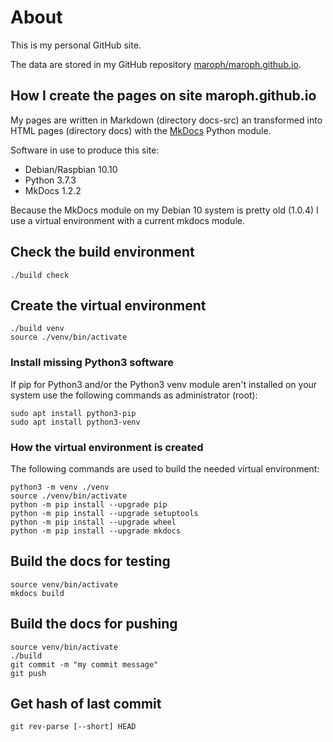 # About
This is my personal GitHub site.

The data are stored in my GitHub repository 
[maroph/maroph.github.io](https://github.com/maroph/maroph.github.io).

## How I create the pages on site maroph.github.io
My pages are written in Markdown (directory docs-src) an transformed into HTML 
pages (directory docs) with the [MkDocs](https://www.mkdocs.org/) Python module.

Software in use to produce this site:

* Debian/Raspbian 10.10
* Python 3.7.3
* MkDocs 1.2.2

Because the MkDocs module on my Debian 10 system is pretty old (1.0.4) I use a 
virtual environment with a current mkdocs module.

## Check the build environment

    ./build check

## Create the virtual environment

    ./build venv
    source ./venv/bin/activate

### Install missing Python3 software
If pip for Python3 and/or the Python3 venv module aren't installed on your system
use the following commands as administrator (root):

    sudo apt install python3-pip
    sudo apt install python3-venv

### How the virtual environment is created
The following commands are used to build the needed virtual environment:

    python3 -m venv ./venv
    source ./venv/bin/activate
    python -m pip install --upgrade pip
    python -m pip install --upgrade setuptools
    python -m pip install --upgrade wheel
    python -m pip install --upgrade mkdocs

##  Build the docs for testing

    source venv/bin/activate
    mkdocs build

## Build the docs for pushing

    source venv/bin/activate
    ./build
    git commit -m "my commit message"
    git push

## Get hash of last commit

    git rev-parse [--short] HEAD

